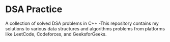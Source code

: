 # DSA Practice
A collection of solved DSA problems in C++
-This repository contains my solutions to various data structures and algorithms problems from platforms like LeetCode, Codeforces, and GeeksforGeeks.
